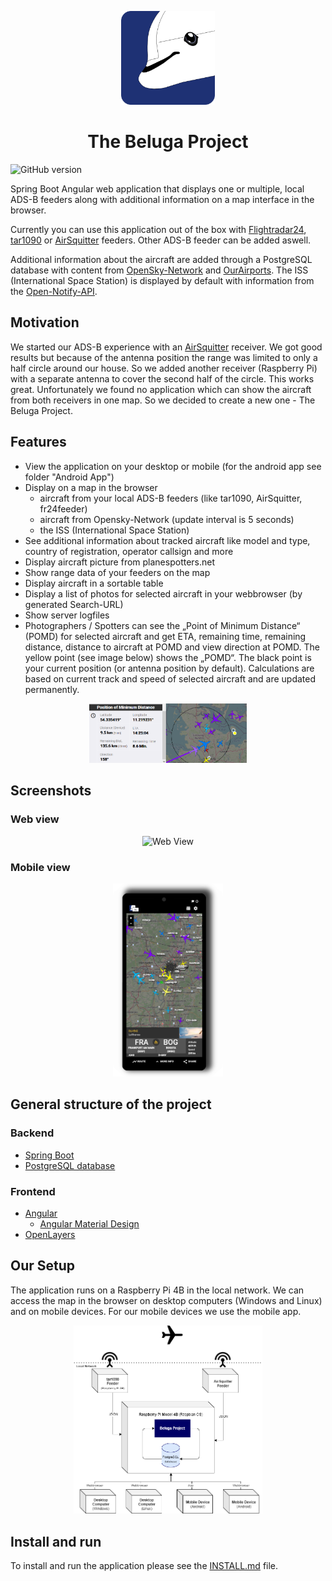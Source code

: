 <p align="center">
<img src="Assets/Images/logo.png" height="150" title="Beluga Logo">
</p>

<h1 align="center">The Beluga Project</h1>

![GitHub version](https://d25lcipzij17d.cloudfront.net/badge.svg?id=gh&type=6&v=3.0.0&x2=0)

Spring Boot Angular web application that displays one or multiple, local ADS-B feeders along with additional information on a map interface in the browser.

Currently you can use this application out of the box with [Flightradar24](https://www.flightradar24.com/), [tar1090](https://github.com/wiedehopf/tar1090) or [AirSquitter](https://airsquitter.com/) feeders. Other ADS-B feeder can be added aswell.

Additional information about the aircraft are added through a PostgreSQL database with content from [OpenSky-Network](https://opensky-network.org/) and [OurAirports](https://ourairports.com/data/). The ISS (International Space Station) is displayed by default with information from the [Open-Notify-API](http://open-notify.org/Open-Notify-API/ISS-Location-Now/).

## Motivation

We started our ADS-B experience with an [AirSquitter](https://airsquitter.com) receiver. We got good results but because of the antenna position the range was limited to only a half circle around our house. So we added another receiver (Raspberry Pi) with a separate antenna to cover the second half of the circle. This works great. Unfortunately we found no application which can show the aircraft from both receivers in one map. So we decided to create a new one - The Beluga Project.

## Features

-   View the application on your desktop or mobile (for the android app see folder "Android App")
-   Display on a map in the browser
    -   aircraft from your local ADS-B feeders (like tar1090, AirSquitter, fr24feeder)
    -   aircraft from Opensky-Network (update interval is 5 seconds)
    -   the ISS (International Space Station)
-   See additional information about tracked aircraft like model and type, country of registration, operator callsign and more
-   Display aircraft picture from planespotters.net
-   Show range data of your feeders on the map
-   Display aircraft in a sortable table
-   Display a list of photos for selected aircraft in your webbrowser (by generated Search-URL)
-   Show server logfiles
-   Photographers / Spotters can see the „Point of Minimum Distance“ (POMD) for selected aircraft and get ETA, remaining time, remaining distance, distance to aircraft at POMD and view direction at POMD. The yellow point (see image below) shows the „POMD“. The black point is your current position (or antenna position by default). Calculations are based on current track and speed of selected aircraft and are updated permanently.
<p align="center">
<img alt="POMD feature" src="Assets/Images/POMD_feature.png" width="50%"/>

## Screenshots

### Web view

<p align="center">
<img alt="Web View" src="Assets/Images/screenshots_web.gif"/>
</p>

### Mobile view

<p align="center">
<img alt="App View" src="Assets/Images/screenshot_mobile.png" width="35%" />
</p>

## General structure of the project

### Backend

-   [Spring Boot](https://spring.io/projects/spring-boot)
-   [PostgreSQL database](https://www.postgresql.org/)

### Frontend

-   [Angular](https://angular.io)
    -   [Angular Material Design](https://material.angular.io/)
-   [OpenLayers](https://openlayers.org/)

## Our Setup

The application runs on a Raspberry Pi 4B in the local network. We can access the map in the browser on desktop computers (Windows and Linux) and on mobile devices. For our mobile devices we use the mobile app.

<p align="center">
<img alt="App View" src="Assets/Images/setup.png" width="60%" />
</p>

## Install and run

To install and run the application please see the [INSTALL.md](/INSTALL.md) file.
